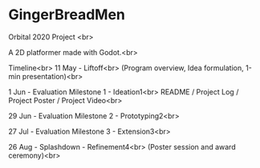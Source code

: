 # GingerBreadMen
Orbital 2020 Project <br\>

A 2D platformer made with Godot.<br\>

Timeline<br\>
11 May - Liftoff<br\>
(Program overview, Idea formulation, 1-min presentation)<br\>

1 Jun - Evaluation Milestone 1 - Ideation1<br\>
	README / Project Log / Project Poster / Project Video<br\>

29 Jun - Evaluation Milestone 2 - Prototyping2<br\>

27 Jul - Evaluation Milestone 3 - Extension3<br\>

26 Aug - Splashdown - Refinement4<br\>
	(Poster session and award ceremony)<br\>

